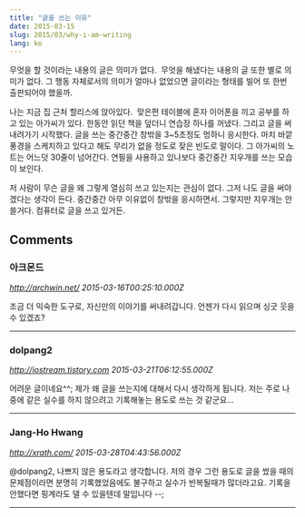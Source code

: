 ```yaml
---
title: "글을 쓰는 이유"
date: 2015-03-15
slug: 2015/03/why-i-am-writing
lang: ko
---
```


무엇을 할 것이라는 내용의 글은 의미가 없다.  무엇을 해냈다는 내용의 글 또한 별로 의미가 없다. 그 행동 자체로서의 의미가 얼마나 없었으면 글이라는 형태를 빌어 또 한번 출판되어야 했을까.

나는 지금 집 근처 할리스에 앉아있다.  맞은편 테이블에 혼자 이어폰을 끼고 공부를 하고 있는 아가씨가 있다. 한동안 읽던 책을 덮더니 연습장 하나를 꺼냈다. 그리고 글을 써내려가기 시작했다. 글을 쓰는 중간중간 창밖을 3~5초정도 멍하니 응시한다. 마치 바깥 풍경을 스케치하고 있다고 해도 무리가 없을 정도로 잦은 빈도로 말이다. 그 아가씨의 노트는 어느덧 30줄이 넘어간다. 연필을 사용하고 있나보다 중간중간 지우개를 쓰는 모습이 보인다.

저 사람이 무슨 글을 왜 그렇게 열심히 쓰고 있는지는 관심이 없다. 그저 나도 글을 써야겠다는 생각이 든다. 중간중간 아무 이유없이 창밖을 응시하면서. 그렇지만 지우개는 안쓸거다. 컴퓨터로 글을 쓰고 있거든.

## Comments

### 아크몬드
*http://archwin.net/*
*2015-03-16T00:25:10.000Z*

조금 더 익숙한 도구로, 자신만의 이야기를 써내려갑니다.
언젠가 다시 읽으며 싱긋 웃을 수 있겠죠?

---

### dolpang2
*http://iostream.tistory.com*
*2015-03-21T06:12:55.000Z*

어려운 글이네요^^; 제가 왜 글을 쓰는지에 대해서 다시 생각하게 됩니다. 저는 주로 나중에 같은 실수를 하지 않으려고 기록해놓는 용도로 쓰는 것 같군요...

---

### Jang-Ho Hwang
*http://xrath.com/*
*2015-03-28T04:43:56.000Z*

@dolpang2, 나쁘지 않은 용도라고 생각합니다. 저의 경우 그런 용도로 글을 썼을 때의 문제점이라면 분명히 기록했었음에도 불구하고 실수가 반복될때가 많더라고요. 기록을 안했다면 핑계라도 댈 수 있을텐데 말입니다 --;

---

